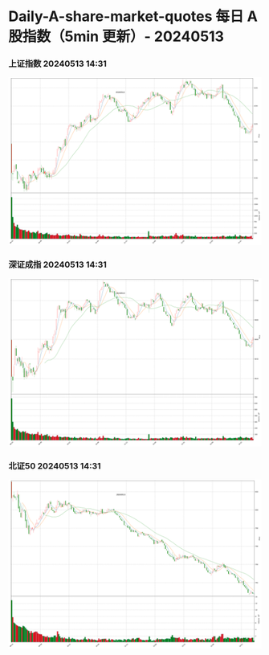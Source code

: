 
# Daily-A-share-market-quotes 每日 A 股指数（5min 更新）- 20240513

### 上证指数 20240513 14:31
![](./fig/2024/5/20240513-sh000001.png)

### 深证成指 20240513 14:31
![](./fig/2024/5/20240513-sz399001.png)

### 北证50 20240513 14:31
![](./fig/2024/5/20240513-bj899050.png)
